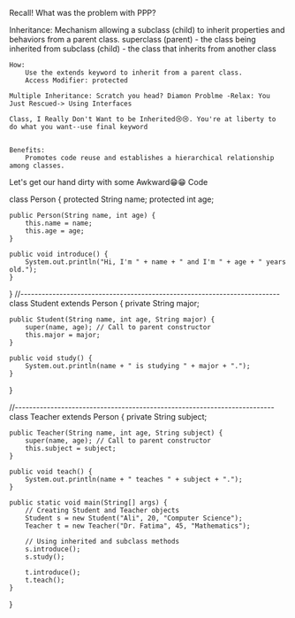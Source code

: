 Recall! What was the problem with PPP?

Inheritance: 
    Mechanism allowing a subclass (child) to inherit properties and behaviors from a parent class.
    superclass (parent) - the class being inherited from 
    subclass (child) - the class that inherits from another class

    How: 
        Use the extends keyword to inherit from a parent class.
        Access Modifier: protected

    Multiple Inheritance: Scratch you head? Diamon Problme -Relax: You Just Rescued-> Using Interfaces

    Class, I Really Don't Want to be Inherited😢😢. You're at liberty to do what you want--use final keyword
    

    Benefits: 
        Promotes code reuse and establishes a hierarchical relationship among classes. 

Let's get our hand dirty with some Awkward😁😁 Code

class Person {
    protected String name;
    protected int age;

    public Person(String name, int age) {
        this.name = name;
        this.age = age;
    }

    public void introduce() {
        System.out.println("Hi, I'm " + name + " and I'm " + age + " years old.");
    }
}
//-------------------------------------------------------------------------
class Student extends Person {
    private String major;

    public Student(String name, int age, String major) {
        super(name, age); // Call to parent constructor
        this.major = major;
    }

    public void study() {
        System.out.println(name + " is studying " + major + ".");
    }
}

//-------------------------------------------------------------------------
class Teacher extends Person {
    private String subject;

    public Teacher(String name, int age, String subject) {
        super(name, age); // Call to parent constructor
        this.subject = subject;
    }

    public void teach() {
        System.out.println(name + " teaches " + subject + ".");
    }

    public static void main(String[] args) {
        // Creating Student and Teacher objects
        Student s = new Student("Ali", 20, "Computer Science");
        Teacher t = new Teacher("Dr. Fatima", 45, "Mathematics");

        // Using inherited and subclass methods
        s.introduce();
        s.study();

        t.introduce();
        t.teach();
    }
}
